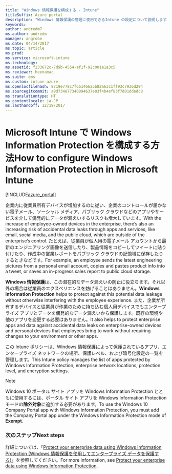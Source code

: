 ```yaml
---
title: "Windows 情報保護を構成する - Intune"
titleSuffix: Azure portal
description: "Windows 情報保護の管理に使用できるIntune の設定について説明します。\""
keywords: 
author: andredm7
ms.author: andredm
manager: angrobe
ms.date: 04/14/2017
ms.topic: article
ms.prod: 
ms.service: microsoft-intune
ms.technology: 
ms.assetid: f233672c-7d9b-4554-af1f-92c001a1a3c5
ms.reviewer: heenamac
ms.suite: ems
ms.custom: intune-azure
ms.openlocfilehash: 8719e778c7f6b146625b82a63c1ff93c7936d294
ms.sourcegitcommit: a9d734877340894637e03f4b4ef83f7d01ddedc8
ms.translationtype: HT
ms.contentlocale: ja-JP
ms.lasthandoff: 12/19/2017
---
```

# <a name="how-to-configure-windows-information-protection-in-microsoft-intune"></a><span data-ttu-id="10c0d-103">Microsoft Intune で Windows Information Protection を構成する方法</span><span class="sxs-lookup"><span data-stu-id="10c0d-103">How to configure Windows Information Protection in Microsoft Intune</span></span>

[!INCLUDE[azure_portal](./includes/azure_portal.md)]

<span data-ttu-id="10c0d-104">企業内に従業員所有デバイスが増加するのに従い、企業のコントロールが届かない電子メール、ソーシャル メディア、パブリック クラウドなどのアプリやサービスを介して偶発的にデータが漏えいするリスクも増大しています。</span><span class="sxs-lookup"><span data-stu-id="10c0d-104">With the increase of employee-owned devices in the enterprise, there’s also an increasing risk of accidental data leaks through apps and services, like email, social media, and the public cloud, which are outside of the enterprise’s control.</span></span> <span data-ttu-id="10c0d-105">たとえば、従業員が個人用の電子メール アカウントから最新のエンジニアリング画像を送信したり、製品情報をコピーしてツイートに貼り付けたり、作成中の営業レポートをパブリック クラウドの記憶域に保存したりするときなどです。</span><span class="sxs-lookup"><span data-stu-id="10c0d-105">For example, an employee sends the latest engineering pictures from a personal email account, copies and pastes product info into a tweet, or saves an in-progress sales report to public cloud storage.</span></span>

<span data-ttu-id="10c0d-106">**Windows 情報保護**は、この潜在的なデータ漏えいの防止に役立ちます。それ以外の場合は従業員のエクスペリエンスを妨げることはありません。</span><span class="sxs-lookup"><span data-stu-id="10c0d-106">**Windows Information Protection** helps to protect against this potential data leakage without otherwise interfering with the employee experience.</span></span> <span data-ttu-id="10c0d-107">また、企業が所有するデバイスと従業員が作業のために持ち込む個人用デバイスでもエンタープライズ アプリとデータを偶発的なデータ漏えいから保護します。既存の環境や他のアプリを変更する必要はありません。</span><span class="sxs-lookup"><span data-stu-id="10c0d-107">It also helps to protect enterprise apps and data against accidental data leaks on enterprise-owned devices and personal devices that employees bring to work without requiring changes to your environment or other apps.</span></span>

<span data-ttu-id="10c0d-108">この Intune ポリシーは、Windows 情報保護によって保護されているアプリ、エンタープライズ ネットワークの場所、保護レベル、および暗号化設定の一覧を管理します。</span><span class="sxs-lookup"><span data-stu-id="10c0d-108">This Intune policy manages the list of apps protected by Windows Information Protection, enterprise network locations, protection level, and encryption settings.</span></span>

>[!NOTE]
> <span data-ttu-id="10c0d-109">Windows 10 ポータル サイト アプリを Windows Information Protection とともに使用するには、ポータル サイト アプリを Windows Information Protection モードの**除外対象**に追加する必要があります。</span><span class="sxs-lookup"><span data-stu-id="10c0d-109">To use the Windows 10 Company Portal app with Windows Information Protection, you must add the Company Portal app under the Windows Information Protection mode of **Exempt**.</span></span> 

### <a name="next-steps"></a><span data-ttu-id="10c0d-110">次のステップ</span><span class="sxs-lookup"><span data-stu-id="10c0d-110">Next steps</span></span>
<span data-ttu-id="10c0d-111">詳細については、「[Protect your enterprise data using Windows Information Protection (Windows 情報保護を使用してエンタープライズ データを保護する)](https://technet.microsoft.com/itpro/windows/keep-secure/protect-enterprise-data-using-wip)」を参照してください。</span><span class="sxs-lookup"><span data-stu-id="10c0d-111">For more information, see [Protect your enterprise data using Windows Information Protection](https://technet.microsoft.com/itpro/windows/keep-secure/protect-enterprise-data-using-wip).</span></span>
